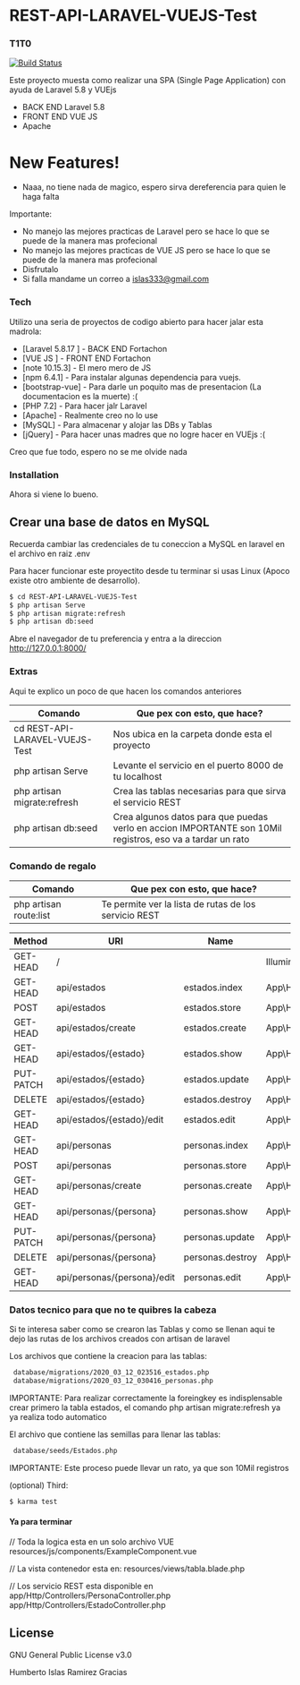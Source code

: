 # REST-API-LARAVEL-VUEJS-Test
### T1T0


[![Build Status](https://travis-ci.org/joemccann/dillinger.svg?branch=master)](https://travis-ci.org/joemccann/dillinger)

Este proyecto muesta como realizar una SPA (Single Page Application) con ayuda de Laravel 5.8 y VUEjs

  - BACK END Laravel 5.8
  - FRONT END VUE JS
  - Apache

# New Features!

  - Naaa, no tiene nada de magico, espero sirva dereferencia para quien le haga falta


Importante:
  - No manejo las mejores practicas de Laravel pero se hace lo que se puede de la manera mas profecional
  - No manejo las mejores practicas de VUE JS pero se hace lo que se puede de la manera mas profecional
  - Disfrutalo
  - Si falla mandame un correo a islas333@gmail.com


### Tech

Utilizo una seria de proyectos de codigo abierto para hacer jalar esta madrola:

* [Laravel 5.8.17 ] - BACK END Fortachon
* [VUE JS ] - FRONT END Fortachon
* [note 10.15.3] - El mero mero de JS
* [npm 6.4.1] - Para instalar algunas dependencia para vuejs.
* [bootstrap-vue] - Para darle un poquito mas de presentacion (La documentacion es la muerte) :(
* [PHP 7.2] - Para hacer jalr Laravel
* [Apache] - Realmente creo no lo use
* [MySQL] - Para almacenar y alojar las DBs y Tablas
* [jQuery] - Para hacer unas madres que no logre hacer en VUEjs :(

Creo que fue todo, espero no se me olvide nada


### Installation

Ahora si viene lo bueno.

## Crear una base de datos en MySQL
Recuerda cambiar las credenciales de tu coneccion a MySQL en laravel en el archivo en raiz
.env

Para hacer funcionar este proyectito desde tu terminar si usas Linux (Apoco existe otro ambiente de desarrollo).

```sh
$ cd REST-API-LARAVEL-VUEJS-Test
$ php artisan Serve
$ php artisan migrate:refresh
$ php artisan db:seed
```

Abre el navegador de tu preferencia y entra a la direccion
http://127.0.0.1:8000/



### Extras

Aqui te explico un poco de que hacen los comandos anteriores

| Comando | Que pex con esto, que hace? |
| ------ | ------ |
| cd REST-API-LARAVEL-VUEJS-Test | Nos ubica en la carpeta donde esta el proyecto |
| php artisan Serve | Levante el servicio en el puerto 8000 de tu localhost |
| php artisan migrate:refresh | Crea las tablas necesarias para que sirva el servicio REST |
| php artisan db:seed | Crea algunos datos para que puedas verlo en accion IMPORTANTE son 10Mil registros, eso va a tardar un rato |

### Comando de regalo

| Comando | Que pex con esto, que hace? |
| ------ | ------ |
| php artisan route:list | Te permite ver la lista de rutas de los servicio REST |

| Method | URI | Name | Action | Middleware |
| ------ | ------ | ------ | ------ | ------ |
| GET-HEAD  | /                           |                  | Illuminate\Routing\ViewController              | web        |
| GET-HEAD  | api/estados                 | estados.index    | App\Http\Controllers\EstadoController@index    | api        |
| POST      | api/estados                 | estados.store    | App\Http\Controllers\EstadoController@store    | api        |
| GET-HEAD  | api/estados/create          | estados.create   | App\Http\Controllers\EstadoController@create   | api        |
| GET-HEAD  | api/estados/{estado}        | estados.show     | App\Http\Controllers\EstadoController@show     | api        |
| PUT-PATCH | api/estados/{estado}        | estados.update   | App\Http\Controllers\EstadoController@update   | api        |
| DELETE    | api/estados/{estado}        | estados.destroy  | App\Http\Controllers\EstadoController@destroy  | api        |
| GET-HEAD  | api/estados/{estado}/edit   | estados.edit     | App\Http\Controllers\EstadoController@edit     | api        |
| GET-HEAD  | api/personas                | personas.index   | App\Http\Controllers\PersonaController@index   | api        |
| POST      | api/personas                | personas.store   | App\Http\Controllers\PersonaController@store   | api        |
| GET-HEAD  | api/personas/create         | personas.create  | App\Http\Controllers\PersonaController@create  | api        |
| GET-HEAD  | api/personas/{persona}      | personas.show    | App\Http\Controllers\PersonaController@show    | api        |
| PUT-PATCH | api/personas/{persona}      | personas.update  | App\Http\Controllers\PersonaController@update  | api        |
| DELETE    | api/personas/{persona}      | personas.destroy | App\Http\Controllers\PersonaController@destroy | api        |
| GET-HEAD  | api/personas/{persona}/edit | personas.edit    | App\Http\Controllers\PersonaController@edit    | api        |


### Datos tecnico para que no te quibres la cabeza

Si te interesa saber como se crearon las Tablas y como se llenan aqui te dejo las rutas de los archivos creados con artisan de laravel


Los archivos que contiene la creacion para las tablas:
```sh
 database/migrations/2020_03_12_023516_estados.php
 database/migrations/2020_03_12_030416_personas.php
```

IMPORTANTE: Para realizar correctamente la foreingkey es indisplensable crear primero la tabla estados, el comando php artisan migrate:refresh ya ya realiza todo automatico

El archivo que contiene las semillas para llenar las tablas:
```sh
 database/seeds/Estados.php
```
IMPORTANTE: Este proceso puede llevar un rato, ya que son 10Mil registros

(optional) Third:
```sh
$ karma test
```
#### Ya para terminar
// Toda la logica esta en un solo archivo VUE
    resources/js/components/ExampleComponent.vue

// La vista contenedor esta en:
    resources/views/tabla.blade.php

// Los servicio REST esta disponible en 
    app/Http/Controllers/PersonaController.php
    app/Http/Controllers/EstadoController.php


License
----

GNU General Public License v3.0

Humberto Islas Ramirez
Gracias



